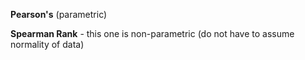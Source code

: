 

**Pearson's**  (parametric)


**Spearman Rank** - this one is non-parametric (do not have to assume normality of data)


